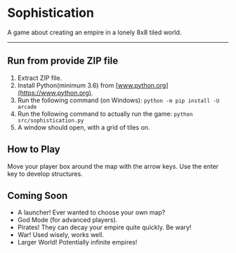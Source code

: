 # Sophistication

A game about creating an empire in a lonely 8x8 tiled world.

---

## Run from provide ZIP file

1. Extract ZIP file.
2. Install Python(minimum 3.6) from [www.python.org](https://www.python.org).
3. Run the following command (on Windows):
    `python -m pip install -U arcade`
4. Run the following command to actually run the game: 
    `python src/sophistication.py`
5. A window should open, with a grid of tiles on.

## How to Play

Move your player box around the map with the arrow keys. Use the enter key to develop structures.

## Coming Soon

- A launcher! Ever wanted to choose your own map?
- God Mode (for advanced players).
- Pirates! They can decay your empire quite quickly. Be wary!
- War! Used wisely, works well.
- Larger World! Potentially infinite empires!
